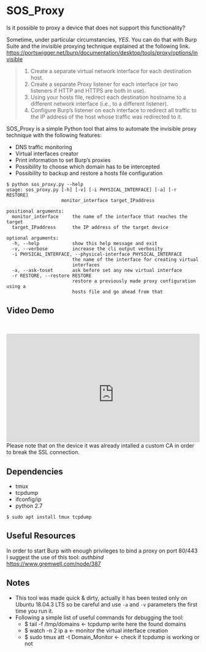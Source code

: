 # SOS_Proxy

Is it possible to proxy a device that does not support this functionality?

Sometime, under particular circumstancies, *YES*. You can do that with Burp Suite and the invisible proxying technique explained at the following link.
https://portswigger.net/burp/documentation/desktop/tools/proxy/options/invisible


> 1. Create a separate virtual network interface for each destination host. 
> 2. Create a separate Proxy listener for each interface (or two listeners if HTTP and HTTPS are both in use).
> 3. Using your hosts file, redirect each destination hostname to a different network interface (i.e., to a different listener).
> 4. Configure Burp’s listener on each interface to redirect all traffic to the IP address of the host whose traffic was redirected to it.


SOS_Proxy is a simple Python tool that aims to automate the invisible proxy technique with the following features:
- DNS traffic monitoring
- Virtual interfaces creator
- Print information to set Burp’s proxies
- Possibility to choose which domain has to be intercepted
- Possibility to backup and restore a hosts file configuration


```
$ python sos_proxy.py --help
usage: sos_proxy.py [-h] [-v] [-i PHYSICAL_INTERFACE] [-a] [-r RESTORE]
                    monitor_interface target_IPaddress

positional arguments:
  monitor_interface     the name of the interface that reaches the target
  target_IPaddress      the IP address of the target device

optional arguments:
  -h, --help            show this help message and exit
  -v, --verbose         increase the cli output verbosity
  -i PHYSICAL_INTERFACE, --physical-interface PHYSICAL_INTERFACE
                        the name of the interface for creating virtual
                        interfaces
  -a, --ask-toset       ask before set any new virtual interface
  -r RESTORE, --restore RESTORE
                        restore a previously made proxy configuration using a
                        hosts file and go ahead from that
```

## Video Demo
<div class="video-container"><iframe width="560" height="315" src="https://www.youtube.com/embed/R9VAWpXcXAw" frameborder="0" allow="accelerometer; autoplay; encrypted-media; gyroscope; picture-in-picture" allowfullscreen></iframe></div>
<style>
	.video-container {
	position:relative;
	padding-bottom:56.25%;
	padding-top:30px;
	height:0;
	overflow:hidden;
}

.video-container iframe, .video-container object, .video-container embed {
	position:absolute;
	top:0;
	left:0;
	width:100%;
	height:100%;
}	
</style>
Please note that on the device it was already intalled a custom CA in order to break the SSL connection.

## Dependencies
- tmux
- tcpdump
- ifconfig/ip
- python 2.7

```
$ sudo apt install tmux tcpdump
```

## Useful Resources
In order to start Burp with enough privileges to bind a proxy on port 80/443 I suggest the use of this tool: *authbind* https://www.gremwell.com/node/387

## Notes
- This tool was made quick & dirty, actually it has been tested only on Ubuntu 18.04.3 LTS so be careful and use `-a` and `-v` parameters the first time you run it.
- Following a simple list of useful commands for debugging the tool:
    - $ tail -f /tmp/domains <- tcpdump write here the found domains
    - $ watch -n 2 ip a <- monitor the virtual interface creation
    - $ sudo tmux att -t Domain_Monitor <- check if tcpdump is working or not
